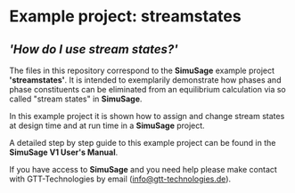 # Example project: streamstates 
## _'How do I use stream states?'_

The files in this repository correspond to the __SimuSage__ example project __\'streamstates\'__. It is intended to exemplarily demonstrate how phases and phase constituents can be eliminated from an equilibrium calculation via so called "stream states" in __SimuSage__.  

In this example project it is shown how to assign and change stream states at design time and at run time in a __SimuSage__ project.

A detailed step by step guide to this example project can be found in the __SimuSage V1 User\'s Manual__. 


If you have access to __SimuSage__ and you need help please make contact with GTT-Technologies by email (info@gtt-technologies.de).
